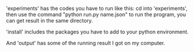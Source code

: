 'experiments' has the codes you have to run like this: cd into 'experiments', then use the command "python run.py name.json" to run the program, you can get result in the same directory.


'install' includes the packages you have to add to your python environment.


And 'output' has some of the running result I got on my computer.
